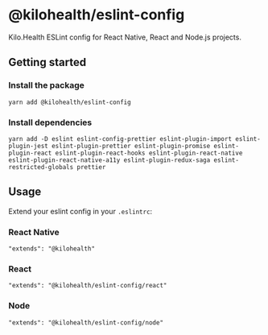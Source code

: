 # @kilohealth/eslint-config

Kilo.Health ESLint config for React Native, React and Node.js projects.

## Getting started

### Install the package

`yarn add @kilohealth/eslint-config`

### Install dependencies

`yarn add -D eslint eslint-config-prettier eslint-plugin-import eslint-plugin-jest eslint-plugin-prettier eslint-plugin-promise eslint-plugin-react eslint-plugin-react-hooks eslint-plugin-react-native eslint-plugin-react-native-a11y eslint-plugin-redux-saga eslint-restricted-globals prettier`

## Usage

Extend your eslint config in your `.eslintrc`:

### React Native

```
"extends": "@kilohealth"
```

### React

```
"extends": "@kilohealth/eslint-config/react"
```

### Node

```
"extends": "@kilohealth/eslint-config/node"
```
